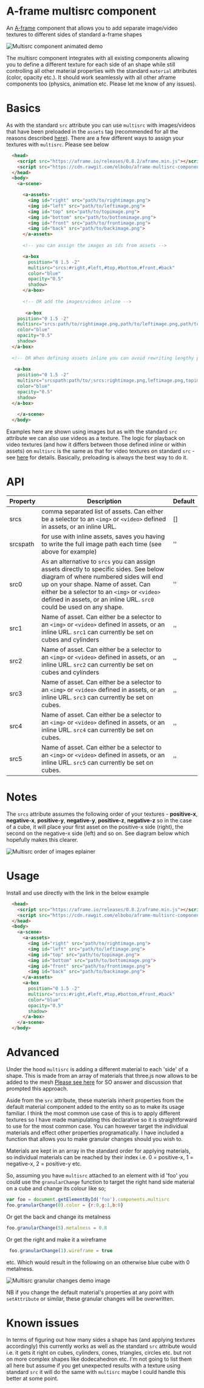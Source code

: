 # A-frame multisrc component

An [A-frame](https://aframe.io) component that allows you to add separate image/video textures to different sides of standard a-frame shapes

![Multisrc component animated demo](https://raw.githubusercontent.com/elbobo/aframe-multisrc-component/master/multisrc_animateddemo.gif)

The multisrc component integrates with all existing components allowing you to define a different texture for each side of an shape while still controlling all other material properties with the standard `material` attributes (color, opacity etc.). It should work seamlessly with all other aframe components too (physics, animation etc. Please let me know of any issues).

# Basics

As with the standard `src` attribute you can use `multisrc` with images/videos that have been preloaded in the `assets` tag (recommended for all the reasons described [here](https://aframe.io/docs/0.8.0/core/asset-management-system.html#sidebar)). There are a few different ways to assign your textures with `multisrc`. Please see below

```html
  <head>
    <script src="https://aframe.io/releases/0.8.2/aframe.min.js"></script>
    <script src="https://cdn.rawgit.com/elbobo/aframe-multisrc-component/45e654c4/dist/aframe-multisrc-component.js"></script>
  </head>
  <body>
    <a-scene>

      <a-assets>
        <img id="right" src="path/to/rightimage.png">
        <img id="left" src="path/to/leftimage.png">
        <img id="top" src="path/to/topimage.png">
        <img id="bottom" src="path/to/bottomimage.png">
        <img id="front" src="path/to/frontimage.png">
        <img id="back" src="path/to/backimage.png">
      </a-assets>
      
      <!-- you can assign the images as ids from assets -->

      <a-box 
        position="0 1.5 -2" 
        multisrc="srcs:#right,#left,#top,#bottom,#front,#back"
        color="blue"
        opacity="0.5"
        shadow>
      </a-box>
      
      <!-- OR add the images/videos inline -->
      
       <a-box 
    position="0 1.5 -2" 
    multisrc="srcs:path/to/rightimage.png,path/to/leftimage.png,path/to/topimage.png,path/to/bottomimage.png,path/to/frontimage.png,path/to/backimage.png"
    color="blue"
    opacity="0.5"
    shadow>
  </a-box>
      
  <!-- OR When defining assets inline you can avoid rewriting lengthy paths (if all your assets are in the same folder) by using the `srcspath` attribute and then simply listing the image/video names like so -->
      
   <a-box 
    position="0 1.5 -2" 
    multisrc="srcspath:path/to/;srcs:rightimage.png,leftimage.png,topimage.png,bottomimage.png,frontimage.png,backimage.png"
    color="blue"
    opacity="0.5"
    shadow>
  </a-box>
           
    </a-scene>
  </body>
  ```
Examples here are shown using images but as with the standard `src` attribute we can also use videos as a texture. The logic for playback on video textures (and how it differs between those defined inline or within assets) on `multisrc` is the same as that for video textures on standard `src` - see [here](https://aframe.io/docs/0.8.0/components/material.html#video-textures) for details. Basically, preloading is always the best way to do it.
    
  
# API


Property | Description | Default
--- | --- | ---
srcs | comma separated list of assets. Can either be a selector to an `<img>` or `<video>` defined in assets, or an inline URL. | []
srcspath | for use with inline assets, saves you having to write the full image path each time (see above for example) | ''
src0 | As an alternative to `srcs` you can assign assets directly to specific sides. See below diagram of where numbered sides will end up on your shape. Name of asset. Can either be a selector to an `<img>` or `<video>` defined in assets, or an inline URL. `src0` could be used on any shape. | ''
src1 | Name of asset. Can either be a selector to an `<img>` or `<video>` defined in assets, or an inline URL. `src1` can currently be set on cubes and cylinders | ''
src2 | Name of asset. Can either be a selector to an `<img>` or `<video>` defined in assets, or an inline URL. `src2` can currently be set on cubes and cylinders | ''
src3 | Name of asset. Can either be a selector to an `<img>` or `<video>` defined in assets, or an inline URL. `src3` can currently be set on cubes. | ''
src4 | Name of asset. Can either be a selector to an `<img>` or `<video>` defined in assets, or an inline URL. `src4` can currently be set on cubes. | ''
src5 |  Name of asset. Can either be a selector to an `<img>` or `<video>` defined in assets, or an inline URL. `src5` can currently be set on cubes. | ''

  
# Notes

The `srcs` attribute assumes the following order of your textures - **positive-x**, **negative-x**, **positive-y**, **negative-y**, **positive-z**, **negative-z** so in the case of a cube, it will place your first asset on the positive-x side (right), the second on the negative-x side (left) and so on. See diagram below which hopefully makes this clearer.

![Multisrc order of images eplainer](https://github.com/elbobo/aframe-multisrc-component/blob/master/cubediagramv2.png?raw=true)

# Usage

Install and use directly with the link in the below example

```html
  <head>
    <script src="https://aframe.io/releases/0.8.2/aframe.min.js"></script>
    <script src="https://cdn.rawgit.com/elbobo/aframe-multisrc-component/45e654c4/dist/aframe-multisrc-component.js"></script>
  </head>
  <body>
    <a-scene>
      <a-assets>
        <img id="right" src="path/to/rightimage.png">
        <img id="left" src="path/to/leftimage.png">
        <img id="top" src="path/to/topimage.png">
        <img id="bottom" src="path/to/bottomimage.png">
        <img id="front" src="path/to/frontimage.png">
        <img id="back" src="path/to/backimage.png">
      </a-assets>
      <a-box 
        position="0 1.5 -2" 
        multisrc="srcs:#right,#left,#top,#bottom,#front,#back"
        color="blue"
        opacity="0.5"
        shadow>
      </a-box>
    </a-scene>
  </body>
  ```

# Advanced

Under the hood `multisrc` is adding a different material to each 'side' of a shape. This is made from an array of materials that three.js now allows to be added to the mesh [Please see here](https://stackoverflow.com/a/50645451/1729877) for SO answer and discussion that prompted this approach.

Aside from the `src` attribute, these materials inherit properties from the default material component added to the entity so as to make its usage familiar. I think the most common use case of this is to apply different textures so I have made manipulating this declarative so it is straightforward to use for the most common case. You can however target the individual materials and effect other properties programatically. I have included a function that allows you to make granular changes should you wish to.

Materials are kept in an array in the standard order for applying materials, so individual materials can be reached by their index i.e. 0 = positive-x, 1 = negative-x, 2 = positive-y etc.

So, assuming you have `multisrc` attached to an element with id 'foo' you could use the `granularChange` function to target the right hand side material on a cube and change its colour like so;

```javascript
var foo = document.getElementById('foo').components.multisrc
foo.granularChange(0).color = {r:0,g:1,b:0}
```

Or get the back and change its metalness

```javascript
foo.granularChange(5).metalness = 0.8
```

Or get the right and make it a wireframe

```javascript
 foo.granularChange(1).wireframe = true
```

etc. Which would result in the following on an otherwise blue cube with 0 metalness.

![Multisrc granular changes demo image](https://github.com/elbobo/aframe-multisrc-component/blob/master/targeting.gif?raw=true)

NB if you change the default material's properties at any point with `setAttribute` or similar, these granular changes will be overwritten.

# Known issues

In terms of figuring out how many sides a shape has (and applying textures accordingly) this currently works as well as the standard `src` attribute would i.e. it gets it right on cubes, cylinders, cones, triangles, circles etc. but not on more complex shapes like dodecahedron etc. I'm not going to list them all here but assume if you get unexpected results with a texture using standard `src` it will do the same with `multisrc` maybe I could handle this better at some point.

